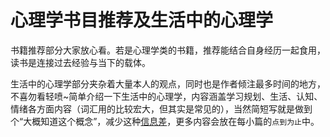 # 心理学书目推荐及生活中的心理学

书籍推荐部分大家放心看。若是心理学类的书籍，推荐能结合自身经历一起食用，读书是连接过去经验与当下的载体。

生活中的心理学部分夹杂着大量本人的观点，同时也是作者倾注最多时间的地方，不喜勿看轻喷~简单介绍一下生活中的心理学，内容涵盖学习规划、生活、认知、情绪各方面内容（词汇用的比较宏大，但其实是常见的），当然简短写就是做到个“大概知道这个概念”，减少这种[信息差](/隐藏版/信息差.md)，更多内容会放在每小篇的`点到为止`中。